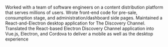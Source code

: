 Worked with a team of software engineers on a content distribution platform that serves millions of users.
Wrote front-end code for pre-sale, consumption stage, and administration/dashboard side pages.
Maintained a React-and-Electron desktop application for The Discovery Channel.
Translated the React-based Electron Discovery Channel application into Vue.js, Electron, and Cordova to deliver a mobile as well as the desktop experience
